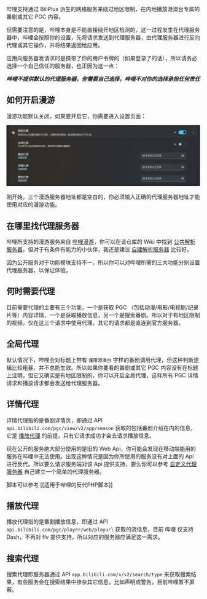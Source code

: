 哔哩支持通过 BiliPlus 派生的网络服务来绕过地区限制，在内地播放港澳台专属的番剧或其它 PGC 内容。

但需要注意的是，哔哩本身是不能直接绕开地区检测的，这一过程发生在代理服务器中，哔哩会按照你的设置，先将请求发送到代理服务器，由代理服务器进行反向代理或其它操作，并将结果返回给应用。

应用向服务器发请求时是携带了你的用户令牌的（如果登录了的话），所以请务必选择一个自己信任的服务器，也正因为这一点：

***哔哩不提供默认的代理服务器，你需要自己选择，哔哩不对你的选择承担任何责任***

## 如何开启漫游

漫游功能默认关闭，如果要开启它，你需要进入设置页面：

![设置](./images/Roaming/setting.png)

刚开始，三个漫游服务器地址都是空白的，你必须输入正确的代理服务器地址才能使用对应的漫游功能。

## 在哪里找代理服务器

哔哩所支持的漫游服务来自 [哔哩漫游](https://github.com/yujincheng08/BiliRoaming)，你可以在该仓库的 Wiki 中找到 [公共解析服务器](https://github.com/yujincheng08/BiliRoaming/wiki/%E5%85%AC%E5%85%B1%E8%A7%A3%E6%9E%90%E6%9C%8D%E5%8A%A1%E5%99%A8)，但对于有条件有能力的小伙伴，我还是建议 [自建解析服务器](https://github.com/yujincheng08/BiliRoaming/wiki/%E8%87%AA%E5%BB%BA%E8%A7%A3%E6%9E%90%E6%9C%8D%E5%8A%A1%E5%99%A8) 比较好。

因为公开服务对于功能模块支持不一，所以你可以对哔哩所需的三大功能分别设置代理服务器，以保证体验。

## 何时需要代理

目前需要代理的主要有三个功能，一个是获取 PGC （包括动漫/电影/电视剧/纪录片等）内容详情，一个是获取播放信息，另一个是搜索番剧。所以对于有地区限制的视频，仅在这三个请求中使用代理，其它的请求都是直连到官方服务器。

## 全局代理

默认情况下，哔哩会对标题上带有 `僅限港澳台` 字样的番剧调用代理，但这种判断逻辑比较粗暴，并不总能生效。所以如果你要看的番剧或其它 PGC 内容没有在标题上注明，但它又确实是有地区限制的，你可以开启全局代理，这样所有 PGC 详情请求和播放请求都会发送给代理服务器。

## 详情代理

详情代理指的是番剧详情页，即通过 API `api.bilibili.com/pgc/view/v2/app/season` 获取的包括番剧介绍在内的信息，它是 [播放代理](#播放代理) 的前提，只有它请求成功才会去请求播放信息。

现在公开的服务绝大部分使用的是旧的 Web Api，你可能会发现在移动端能用的服务在哔哩中无法使用。出现这种情况是因为你所使用的服务没有对上面的 Api 进行反代。所以要么请求服务端对该 Api 提供支持，要么你可以参考 [自定义代理服务器](https://github.com/ipcjs/bilibili-helper/blob/user.js/packages/unblock-area-limit/README.md#%E8%87%AA%E5%AE%9A%E4%B9%89%E4%BB%A3%E7%90%86%E6%9C%8D%E5%8A%A1%E5%99%A8) 自己建立一个简单的代理服务器。

脚本可以参考 [[适用于哔哩的反代PHP脚本]]

## 播放代理

播放代理指的是番剧播放信息，即通过 API `api.bilibili.com/pgc/player/web/playurl` 获取的流信息，目前 哔哩 仅支持 Dash，不再对 flv 提供支持，所以对应的服务器应满足这一需求。

## 搜索代理

搜索代理即服务器通过 API `app.bilibili.com/x/v2/search/type` 来获取搜索结果，有些服务会在搜索结果中掺杂其它信息，比如声明或警告，目前哔哩暂不屏蔽。

